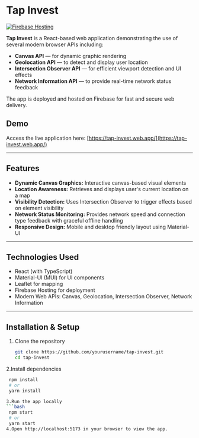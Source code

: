 # Tap Invest

[![Firebase Hosting](https://img.shields.io/badge/Hosted%20on-Firebase-blue)](https://tap-invest.web.app/)

**Tap Invest** is a React-based web application demonstrating the use of several modern browser APIs including:

- **Canvas API** — for dynamic graphic rendering  
- **Geolocation API** — to detect and display user location  
- **Intersection Observer API** — for efficient viewport detection and UI effects  
- **Network Information API** — to provide real-time network status feedback  

The app is deployed and hosted on Firebase for fast and secure web delivery.

## Demo

Access the live application here: [https://tap-invest.web.app/](https://tap-invest.web.app/)

---

## Features

- **Dynamic Canvas Graphics:** Interactive canvas-based visual elements  
- **Location Awareness:** Retrieves and displays user's current location on a map  
- **Visibility Detection:** Uses Intersection Observer to trigger effects based on element visibility  
- **Network Status Monitoring:** Provides network speed and connection type feedback with graceful offline handling  
- **Responsive Design:** Mobile and desktop friendly layout using Material-UI  

---

## Technologies Used

- React (with TypeScript)  
- Material-UI (MUI) for UI components  
- Leaflet for mapping  
- Firebase Hosting for deployment  
- Modern Web APIs: Canvas, Geolocation, Intersection Observer, Network Information  

---

## Installation & Setup

1. Clone the repository  
   ```bash
   git clone https://github.com/yourusername/tap-invest.git
   cd tap-invest

2.Install dependencies
   ```bash
    npm install
    # or
    yarn install

3.Run the app locally
   ```bash
    npm start
    # or
    yarn start
4.Open http://localhost:5173 in your browser to view the app.
